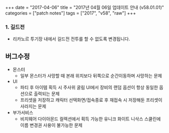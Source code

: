 +++
date = "2017-04-06"
title = "2017년 04월 06일 업데이트 안내 (v58.01.01)"
categories = ["patch notes"]
tags = ["2017", "v58", "raw"]
+++

### 1. 길드전
- 리카노르 투기장 내에서 길드전 전투를 할 수 없도록 변경됩니다.

## 버그수정

- 몬스터
  - 일부 몬스터가 사망할 때 본래 위치보다 뒤쪽으로 순간이동하며 사망하는 문제
- UI
  - 파티 후 아이템 획득 시 주사위 굴림 UI에서 장비의 랜덤 옵션이 항상 동일한 옵션으로 출력되는 문제
  - 프리셋을 저장하고 캐릭터 선택화면/접속종료 후 재접속 시 저장해둔 프리셋이 사라지는 문제
- 부가서비스
  - 비치웨어 다이아몬드 컬렉션에서 획득 가능한 유니크 화이트 니삭스 스쿨린에 이름 변경권 사용이 불가능한 문제

